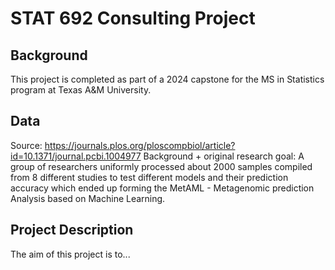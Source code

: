 # STAT 692 Consulting Project

## Background
This project is completed as part of a 2024 capstone for the MS in Statistics program at Texas A&M University. 

## Data
Source: https://journals.plos.org/ploscompbiol/article?id=10.1371/journal.pcbi.1004977 
Background + original research goal: A group of researchers uniformly processed about 2000 samples compiled from 8 different studies to test different models and their prediction accuracy which ended up forming the MetAML - Metagenomic prediction Analysis based on Machine Learning. 


## Project Description
The aim of this project is to...
